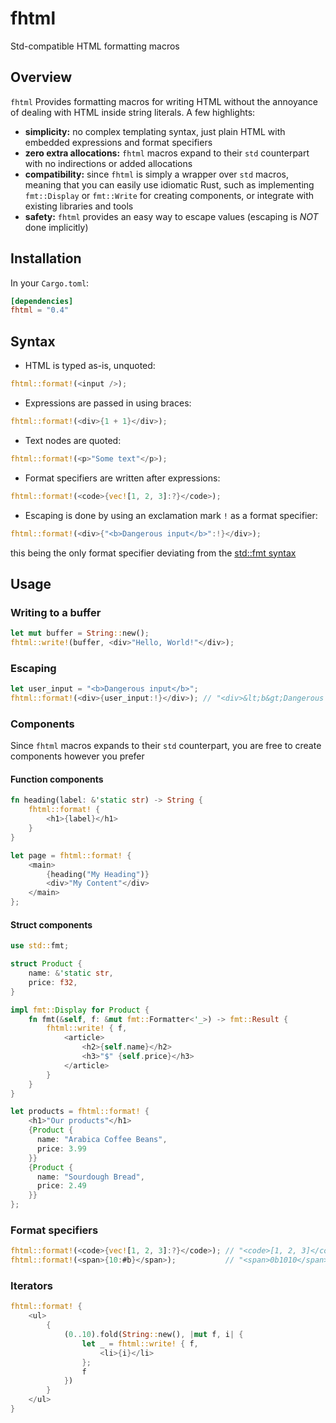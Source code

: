 # fhtml

Std-compatible HTML formatting macros

## Overview

`fhtml` Provides formatting macros for writing HTML without the annoyance of dealing with HTML inside string literals. A few highlights:

- **simplicity:** no complex templating syntax, just plain HTML with embedded expressions and format specifiers
- **zero extra allocations:** `fhtml` macros expand to their `std` counterpart with no indirections or added allocations
- **compatibility:** since `fhtml` is simply a wrapper over `std` macros, meaning that you can easily use idiomatic Rust, such as implementing `fmt::Display` or `fmt::Write` for creating components, or integrate with existing libraries and tools
- **safety:** `fhtml` provides an easy way to escape values (escaping is *NOT* done implicitly)

## Installation

In your `Cargo.toml`:

```toml
[dependencies]
fhtml = "0.4"
```

## Syntax

- HTML is typed as-is, unquoted:
```rust
fhtml::format!(<input />);
```
- Expressions are passed in using braces:
```rust
fhtml::format!(<div>{1 + 1}</div>);
```
- Text nodes are quoted:
```rust
fhtml::format!(<p>"Some text"</p>);
```
- Format specifiers are written after expressions:
```rust
fhtml::format!(<code>{vec![1, 2, 3]:?}</code>);
```
- Escaping is done by using an exclamation mark `!` as a format specifier:
```rust
fhtml::format!(<div>{"<b>Dangerous input</b>":!}</div>);
```
this being the only format specifier deviating from the [std::fmt syntax](https://doc.rust-lang.org/stable/std/fmt/index.html#syntax)

## Usage

### Writing to a buffer

```rust
let mut buffer = String::new();
fhtml::write!(buffer, <div>"Hello, World!"</div>);
```

### Escaping

```rust
let user_input = "<b>Dangerous input</b>";
fhtml::format!(<div>{user_input:!}</div>); // "<div>&lt;b&gt;Dangerous input&lt;/b&gt;</div>"
```

### Components

Since `fhtml` macros expands to their `std` counterpart, you are free to create components however you prefer

#### Function components

```rust
fn heading(label: &'static str) -> String {
    fhtml::format! {
        <h1>{label}</h1>
    }    
}

let page = fhtml::format! {
    <main>
        {heading("My Heading")}
        <div>"My Content"</div>
    </main>
};
```

#### Struct components

```rust
use std::fmt;

struct Product {
    name: &'static str,
    price: f32,
}

impl fmt::Display for Product {
    fn fmt(&self, f: &mut fmt::Formatter<'_>) -> fmt::Result {
        fhtml::write! { f,
            <article>
                <h2>{self.name}</h2>
                <h3>"$" {self.price}</h3>
            </article>
        }
    }
}

let products = fhtml::format! {
    <h1>"Our products"</h1>
    {Product {
      name: "Arabica Coffee Beans",
      price: 3.99
    }}
    {Product {
      name: "Sourdough Bread",
      price: 2.49
    }}
};
```

### Format specifiers

```rust
fhtml::format!(<code>{vec![1, 2, 3]:?}</code>); // "<code>[1, 2, 3]</code>"
fhtml::format!(<span>{10:#b}</span>);           // "<span>0b1010</span>"
```

### Iterators

```rust
fhtml::format! {
    <ul>
        {
            (0..10).fold(String::new(), |mut f, i| {
                let _ = fhtml::write! { f,
                    <li>{i}</li>
                };
                f
            })
        }
    </ul>
}
```
